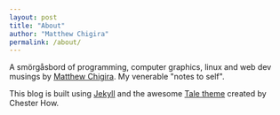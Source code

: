 ```yaml
---
layout: post
title: "About"
author: "Matthew Chigira"
permalink: /about/
---
```


A smörgåsbord of programming, computer graphics, linux and web dev musings by [Matthew Chigira](https://www.github.com/matthewchigira). My venerable "notes to self".

This blog is built using [Jekyll](https://jekyllrb.com/) and the awesome [Tale theme](https://github.com/chesterhow/tale/) created by Chester How.
